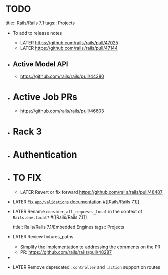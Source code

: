 # TODO

  title:: Rails/Rails 7.1
  tags:: Projects

- To add to release notes
	- LATER https://github.com/rails/rails/pull/47025
	- LATER https://github.com/rails/rails/pull/47144
- ## Active Model API
	- https://github.com/rails/rails/pull/44380
- # Active Job PRs
	- https://github.com/rails/rails/pull/46603
- # Rack 3
- # Authentication
- # TO FIX
	- LATER Revert or fix forward https://github.com/rails/rails/pull/48487

- LATER [Fix `app/validations` documentation](https://github.com/rails/rails/pull/46964/files#r1071502763) #[[Rails/Rails 7.1]]
- LATER Rename `consider_all_requests_local` in the context of `Rails.env.local?` #[[Rails/Rails 7.1]]

  title:: Rails/Rails 7.1/Embedded Engines
  tags:: Projects

- LATER Review fixtures_paths
	- Simplify the implementation to addressing the comments on the PR
	- PR: https://github.com/rails/rails/pull/48287
-

- LATER Remove deprecated `:controller` and `:action` support on routes

